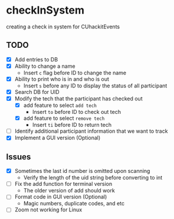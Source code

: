 # checkInSystem
creating a check in system for CUhackitEvents

## TODO
- [x] Add entries to DB
- [x] Ability to change a name
  - Insert `c` flag before ID to change the name
- [x] Ability to print who is in and who is out
  - Insert `s` before any ID to display the status of all participant
- [x] Search DB for UID
- [x] Modify the tech that the participant has checked out
  - [x] add feature to select `add tech`
    - Insert `to` before ID to check out tech
  - [x] add feature to select `remove tech`
    - Insert `ti` before ID to return tech 
- [ ] Identify additional participant information that we want to track
- [x] Implement a GUI version (Optional)

## Issues
- [x] Sometimes the last id number is omitted upon scanning
  - Verify the length of the uid string before converting to int
- [ ] Fix the add function for terminal version
  - The older version of add should work 
- [ ] Format code in GUI version (Optional)
  - Magic numbers, duplicate codes, and etc
- [ ] Zoom not working for Linux
